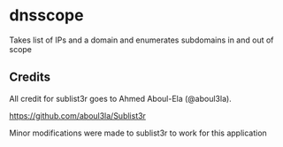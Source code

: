 # dnsscope
Takes list of IPs and a domain and enumerates subdomains in and out of scope

## Credits
All credit for sublist3r goes to Ahmed Aboul-Ela (@aboul3la).

https://github.com/aboul3la/Sublist3r

Minor modifications were made to sublist3r to work for this application
